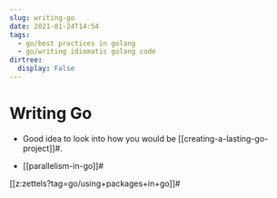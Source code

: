 ```yaml
---
slug: writing-go
date: 2021-01-24T14:54
tags: 
  - go/best practices in golang
  - go/writing idiomatic golang code
dirtree:
  display: False
---
```


# Writing Go

- Good idea to look into how you would be [[creating-a-lasting-go-project]]#.

- [[parallelism-in-go]]#

[[z:zettels?tag=go/using+packages+in+go]]#
